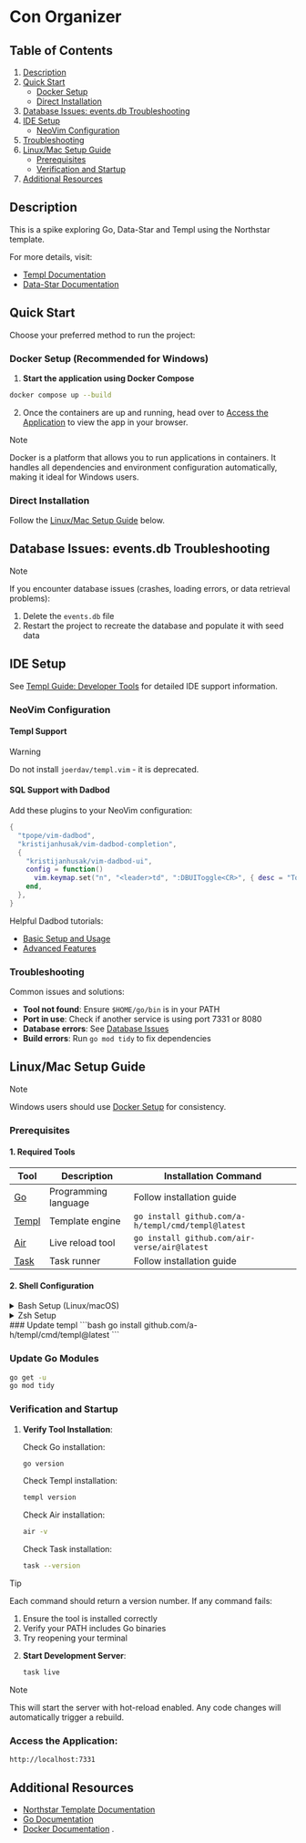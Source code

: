 # Con Organizer

## Table of Contents

1. [Description](#description)
2. [Quick Start](#quick-start)
    - [Docker Setup](#docker-setup-recommended-for-windows)
    - [Direct Installation](#direct-installation)
3. [Database Issues: events.db Troubleshooting](#database-issues-eventsdb-troubleshooting)
4. [IDE Setup](#ide-setup)
    - [NeoVim Configuration](#neovim-configuration)
5. [Troubleshooting](#troubleshooting)
6. [Linux/Mac Setup Guide](#linuxmac-setup-guide)
    - [Prerequisites](#prerequisites)
    - [Verification and Startup](#verification-and-startup)
7. [Additional Resources](#additional-resources)

## Description

This is a spike exploring Go, Data-Star and Templ using the Northstar template.

For more details, visit:

- [Templ Documentation](https://templ.guide)
- [Data-Star Documentation](https://data-star.dev/)

## Quick Start

Choose your preferred method to run the project:

### Docker Setup (Recommended for Windows)

1. **Start the application using Docker Compose**

```bash
docker compose up --build
```

2. Once the containers are up and running, head over to [Access the Application](#access-the-application) to view the app in your browser.

> [!NOTE]
> Docker is a platform that allows you to run applications in containers. It handles all dependencies and environment configuration automatically, making it ideal for Windows users.

### Direct Installation

Follow the [Linux/Mac Setup Guide](#linuxmac-setup-guide) below.

## Database Issues: events.db Troubleshooting

> [!NOTE]
> If you encounter database issues (crashes, loading errors, or data retrieval problems):
>
> 1. Delete the `events.db` file
> 2. Restart the project to recreate the database and populate it with seed data

## IDE Setup

See [Templ Guide: Developer Tools](https://templ.guide/developer-tools/ide-support/) for detailed IDE support information.

### NeoVim Configuration

#### Templ Support

> [!WARNING]
> Do not install `joerdav/templ.vim` - it is deprecated.

#### SQL Support with Dadbod

Add these plugins to your NeoVim configuration:

```lua
{
  "tpope/vim-dadbod",
  "kristijanhusak/vim-dadbod-completion",
  {
    "kristijanhusak/vim-dadbod-ui",
    config = function()
      vim.keymap.set("n", "<leader>td", ":DBUIToggle<CR>", { desc = "Toggle Dadbod UI" })
    end,
  },
}
```

Helpful Dadbod tutorials:

- [Basic Setup and Usage](https://www.youtube.com/watch?v=NhTPVXP8n7w)
- [Advanced Features](https://www.youtube.com/watch?v=ALGBuFLzDSA)

### Troubleshooting

Common issues and solutions:

- **Tool not found**: Ensure `$HOME/go/bin` is in your PATH
- **Port in use**: Check if another service is using port 7331 or 8080
- **Database errors**: See [Database Issues](#database-issues-eventsdb-troubleshooting)
- **Build errors**: Run `go mod tidy` to fix dependencies

## Linux/Mac Setup Guide

> [!NOTE]
> Windows users should use [Docker Setup](#docker-setup-recommended-for-windows) for consistency.

### Prerequisites

#### 1. Required Tools

| Tool                                      | Description          | Installation Command                               |
| ----------------------------------------- | -------------------- | -------------------------------------------------- |
| [Go](https://go.dev/doc/install)          | Programming language | Follow installation guide                          |
| [Templ](https://templ.guide)              | Template engine      | `go install github.com/a-h/templ/cmd/templ@latest` |
| [Air](https://github.com/cosmtrek/air)    | Live reload tool     | `go install github.com/air-verse/air@latest`       |
| [Task](https://taskfile.dev/installation) | Task runner          | Follow installation guide                          |

#### 2. Shell Configuration

<details>
<summary>Bash Setup (Linux/macOS)</summary>

```bash
# Add to ~/.bashrc (Linux) or ~/.bash_profile (macOS)
echo 'export PATH=$PATH:$HOME/go/bin' >> ~/.bashrc  # or ~/.bash_profile for macOS

# Apply changes
source ~/.bashrc  # or source ~/.bash_profile for macOS
```

</details>

<details>
<summary>Zsh Setup</summary>

```bash
# Add Go binaries to PATH
echo 'export PATH=$PATH:$HOME/go/bin' >> ~/.zshrc

# Apply changes
source ~/.zshrc
```

</details>
### Update templ 
```bash
go install github.com/a-h/templ/cmd/templ@latest
```

### Update Go Modules

```bash
go get -u
go mod tidy
```

### Verification and Startup

1. **Verify Tool Installation**:

    Check Go installation:

    ```bash
    go version
    ```

    Check Templ installation:

    ```bash
    templ version
    ```

    Check Air installation:

    ```bash
    air -v
    ```

    Check Task installation:

    ```bash
    task --version
    ```

> [!TIP]
> Each command should return a version number. If any command fails:
>
> 1. Ensure the tool is installed correctly
> 2. Verify your PATH includes Go binaries
> 3. Try reopening your terminal

2. **Start Development Server**:
    ```bash
    task live
    ```

> [!NOTE]
> This will start the server with hot-reload enabled.
> Any code changes will automatically trigger a rebuild.

### Access the Application:

```
http://localhost:7331
```

## Additional Resources

- [Northstar Template Documentation](https://github.com/zangster300/northstar)
- [Go Documentation](https://go.dev/doc/)
- [Docker Documentation](https://docs.docker.com/)
  .
